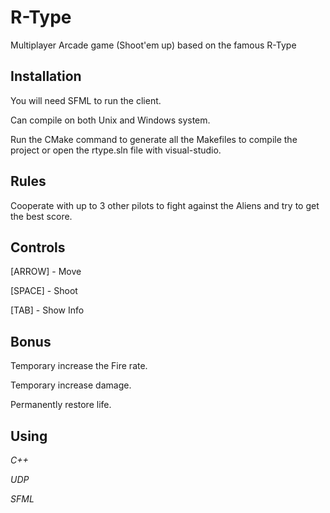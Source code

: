 # R-Type
Multiplayer Arcade game (Shoot'em up) based on the famous R-Type

## Installation
You will need SFML to run the client.

Can compile on both Unix and Windows system.

Run the CMake command to generate all the Makefiles to compile the project or open the rtype.sln file with visual-studio.

## Rules
Cooperate with up to 3 other pilots to fight against the Aliens and try to get the best score.

## Controls
[ARROW]   -     Move

[SPACE]   -     Shoot

[TAB]     -     Show Info

## Bonus
Temporary increase the Fire rate.

Temporary increase damage.

Permanently restore life.

## Using
_C++_

_UDP_

_SFML_
